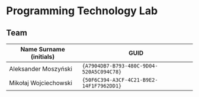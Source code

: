 # Programming Technology Lab

## Team

| Name Surname (initials) | GUID                                     |
| ----------------------- | ---------------------------------------- |
| Aleksander Moszyński    | `{A7904DB7-B793-480C-9D04-520A5C094C78}` |
| Mikołaj Wojciechowski   | `{50F6C394-A3CF-4C21-B9E2-14F1F7962DD1}` |
